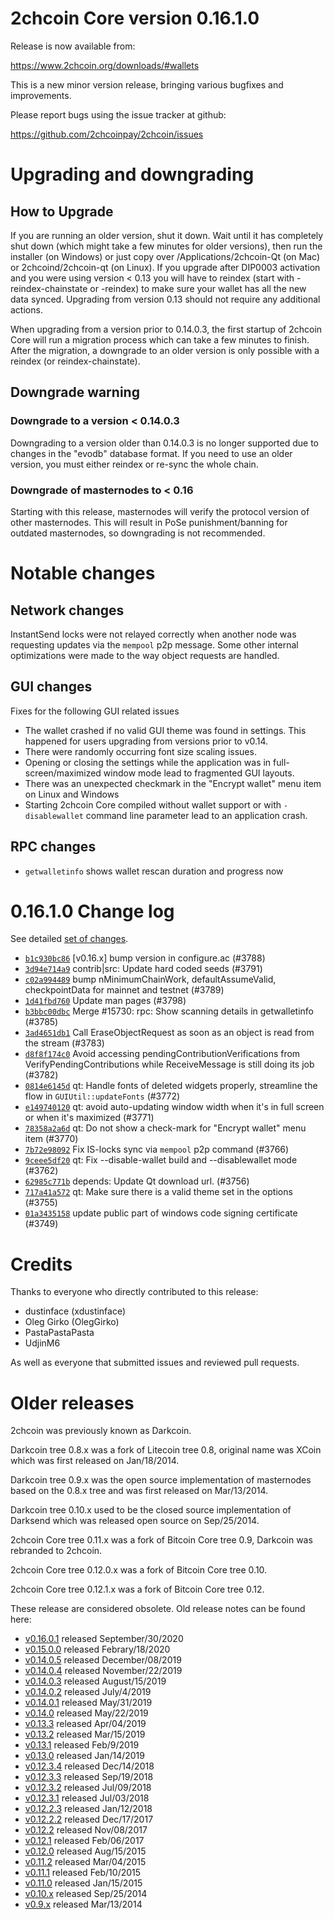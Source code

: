 2chcoin Core version 0.16.1.0
==========================

Release is now available from:

  <https://www.2chcoin.org/downloads/#wallets>

This is a new minor version release, bringing various bugfixes and improvements.

Please report bugs using the issue tracker at github:

  <https://github.com/2chcoinpay/2chcoin/issues>


Upgrading and downgrading
=========================

How to Upgrade
--------------

If you are running an older version, shut it down. Wait until it has completely
shut down (which might take a few minutes for older versions), then run the
installer (on Windows) or just copy over /Applications/2chcoin-Qt (on Mac) or
2chcoind/2chcoin-qt (on Linux). If you upgrade after DIP0003 activation and you were
using version < 0.13 you will have to reindex (start with -reindex-chainstate
or -reindex) to make sure your wallet has all the new data synced. Upgrading
from version 0.13 should not require any additional actions.

When upgrading from a version prior to 0.14.0.3, the
first startup of 2chcoin Core will run a migration process which can take a few
minutes to finish. After the migration, a downgrade to an older version is only
possible with a reindex (or reindex-chainstate).

Downgrade warning
-----------------

### Downgrade to a version < 0.14.0.3

Downgrading to a version older than 0.14.0.3 is no longer supported due to
changes in the "evodb" database format. If you need to use an older version,
you must either reindex or re-sync the whole chain.

### Downgrade of masternodes to < 0.16

Starting with this release, masternodes will verify the protocol version of other
masternodes. This will result in PoSe punishment/banning for outdated masternodes,
so downgrading is not recommended.

Notable changes
===============

Network changes
---------------
InstantSend locks were not relayed correctly when another node was requesting updates via the `mempool`
p2p message. Some other internal optimizations were made to the way object requests are handled.

GUI changes
-----------
Fixes for the following GUI related issues
- The wallet crashed if no valid GUI theme was found in settings.
This happened for users upgrading from versions prior to v0.14.
- There were randomly occurring font size scaling issues.
- Opening or closing the settings while the application was in full-screen/maximized
window mode lead to fragmented GUI layouts.
- There was an unexpected checkmark in the "Encrypt wallet" menu item on Linux and Windows
- Starting 2chcoin Core compiled without wallet support or with `-disablewallet` command line
parameter lead to an application crash.

RPC changes
-----------
- `getwalletinfo` shows wallet rescan duration and progress now

0.16.1.0 Change log
===================

See detailed [set of changes](https://github.com/2chcoinpay/2chcoin/compare/v0.16.0.1...2chcoinpay:v0.16.1.0).

- [`b1c930bc86`](https://github.com/2chcoinpay/2chcoin/commit/b1c930bc86) [v0.16.x] bump version in configure.ac (#3788)
- [`3d94e714a9`](https://github.com/2chcoinpay/2chcoin/commit/3d94e714a9) contrib|src: Update hard coded seeds (#3791)
- [`c02a994489`](https://github.com/2chcoinpay/2chcoin/commit/c02a994489) bump nMinimumChainWork, defaultAssumeValid, checkpointData for mainnet and testnet (#3789)
- [`1d41fbd760`](https://github.com/2chcoinpay/2chcoin/commit/1d41fbd760) Update man pages (#3798)
- [`b3bbc00dbc`](https://github.com/2chcoinpay/2chcoin/commit/b3bbc00dbc) Merge #15730: rpc: Show scanning details in getwalletinfo (#3785)
- [`3ad4651db1`](https://github.com/2chcoinpay/2chcoin/commit/3ad4651db1) Call EraseObjectRequest as soon as an object is read from the stream (#3783)
- [`d8f8f174c0`](https://github.com/2chcoinpay/2chcoin/commit/d8f8f174c0) Avoid accessing pendingContributionVerifications from VerifyPendingContributions while ReceiveMessage is still doing its job (#3782)
- [`0814e6145d`](https://github.com/2chcoinpay/2chcoin/commit/0814e6145d) qt: Handle fonts of deleted widgets properly, streamline the flow in `GUIUtil::updateFonts` (#3772)
- [`e149740120`](https://github.com/2chcoinpay/2chcoin/commit/e149740120) qt: avoid auto-updating window width when it's in full screen or when it's maximized (#3771)
- [`78358a2a6d`](https://github.com/2chcoinpay/2chcoin/commit/78358a2a6d) qt: Do not show a check-mark for "Encrypt wallet" menu item (#3770)
- [`7b72e98092`](https://github.com/2chcoinpay/2chcoin/commit/7b72e98092) Fix IS-locks sync via `mempool` p2p command (#3766)
- [`9ceee5df20`](https://github.com/2chcoinpay/2chcoin/commit/9ceee5df20) qt: Fix --disable-wallet build and --disablewallet mode (#3762)
- [`62985c771b`](https://github.com/2chcoinpay/2chcoin/commit/62985c771b) depends: Update Qt download url. (#3756)
- [`717a41a572`](https://github.com/2chcoinpay/2chcoin/commit/717a41a572) qt: Make sure there is a valid theme set in the options (#3755)
- [`01a3435158`](https://github.com/2chcoinpay/2chcoin/commit/01a3435158) update public part of windows code signing certificate (#3749)

Credits
=======

Thanks to everyone who directly contributed to this release:

- dustinface (xdustinface)
- Oleg Girko (OlegGirko)
- PastaPastaPasta
- UdjinM6

As well as everyone that submitted issues and reviewed pull requests.

Older releases
==============

2chcoin was previously known as Darkcoin.

Darkcoin tree 0.8.x was a fork of Litecoin tree 0.8, original name was XCoin
which was first released on Jan/18/2014.

Darkcoin tree 0.9.x was the open source implementation of masternodes based on
the 0.8.x tree and was first released on Mar/13/2014.

Darkcoin tree 0.10.x used to be the closed source implementation of Darksend
which was released open source on Sep/25/2014.

2chcoin Core tree 0.11.x was a fork of Bitcoin Core tree 0.9,
Darkcoin was rebranded to 2chcoin.

2chcoin Core tree 0.12.0.x was a fork of Bitcoin Core tree 0.10.

2chcoin Core tree 0.12.1.x was a fork of Bitcoin Core tree 0.12.

These release are considered obsolete. Old release notes can be found here:

- [v0.16.0.1](https://github.com/2chcoinpay/2chcoin/blob/master/doc/release-notes/2chcoin/release-notes-0.16.0.1.md) released September/30/2020
- [v0.15.0.0](https://github.com/2chcoinpay/2chcoin/blob/master/doc/release-notes/2chcoin/release-notes-0.15.0.0.md) released Febrary/18/2020
- [v0.14.0.5](https://github.com/2chcoinpay/2chcoin/blob/master/doc/release-notes/2chcoin/release-notes-0.14.0.5.md) released December/08/2019
- [v0.14.0.4](https://github.com/2chcoinpay/2chcoin/blob/master/doc/release-notes/2chcoin/release-notes-0.14.0.4.md) released November/22/2019
- [v0.14.0.3](https://github.com/2chcoinpay/2chcoin/blob/master/doc/release-notes/2chcoin/release-notes-0.14.0.3.md) released August/15/2019
- [v0.14.0.2](https://github.com/2chcoinpay/2chcoin/blob/master/doc/release-notes/2chcoin/release-notes-0.14.0.2.md) released July/4/2019
- [v0.14.0.1](https://github.com/2chcoinpay/2chcoin/blob/master/doc/release-notes/2chcoin/release-notes-0.14.0.1.md) released May/31/2019
- [v0.14.0](https://github.com/2chcoinpay/2chcoin/blob/master/doc/release-notes/2chcoin/release-notes-0.14.0.md) released May/22/2019
- [v0.13.3](https://github.com/2chcoinpay/2chcoin/blob/master/doc/release-notes/2chcoin/release-notes-0.13.3.md) released Apr/04/2019
- [v0.13.2](https://github.com/2chcoinpay/2chcoin/blob/master/doc/release-notes/2chcoin/release-notes-0.13.2.md) released Mar/15/2019
- [v0.13.1](https://github.com/2chcoinpay/2chcoin/blob/master/doc/release-notes/2chcoin/release-notes-0.13.1.md) released Feb/9/2019
- [v0.13.0](https://github.com/2chcoinpay/2chcoin/blob/master/doc/release-notes/2chcoin/release-notes-0.13.0.md) released Jan/14/2019
- [v0.12.3.4](https://github.com/2chcoinpay/2chcoin/blob/master/doc/release-notes/2chcoin/release-notes-0.12.3.4.md) released Dec/14/2018
- [v0.12.3.3](https://github.com/2chcoinpay/2chcoin/blob/master/doc/release-notes/2chcoin/release-notes-0.12.3.3.md) released Sep/19/2018
- [v0.12.3.2](https://github.com/2chcoinpay/2chcoin/blob/master/doc/release-notes/2chcoin/release-notes-0.12.3.2.md) released Jul/09/2018
- [v0.12.3.1](https://github.com/2chcoinpay/2chcoin/blob/master/doc/release-notes/2chcoin/release-notes-0.12.3.1.md) released Jul/03/2018
- [v0.12.2.3](https://github.com/2chcoinpay/2chcoin/blob/master/doc/release-notes/2chcoin/release-notes-0.12.2.3.md) released Jan/12/2018
- [v0.12.2.2](https://github.com/2chcoinpay/2chcoin/blob/master/doc/release-notes/2chcoin/release-notes-0.12.2.2.md) released Dec/17/2017
- [v0.12.2](https://github.com/2chcoinpay/2chcoin/blob/master/doc/release-notes/2chcoin/release-notes-0.12.2.md) released Nov/08/2017
- [v0.12.1](https://github.com/2chcoinpay/2chcoin/blob/master/doc/release-notes/2chcoin/release-notes-0.12.1.md) released Feb/06/2017
- [v0.12.0](https://github.com/2chcoinpay/2chcoin/blob/master/doc/release-notes/2chcoin/release-notes-0.12.0.md) released Aug/15/2015
- [v0.11.2](https://github.com/2chcoinpay/2chcoin/blob/master/doc/release-notes/2chcoin/release-notes-0.11.2.md) released Mar/04/2015
- [v0.11.1](https://github.com/2chcoinpay/2chcoin/blob/master/doc/release-notes/2chcoin/release-notes-0.11.1.md) released Feb/10/2015
- [v0.11.0](https://github.com/2chcoinpay/2chcoin/blob/master/doc/release-notes/2chcoin/release-notes-0.11.0.md) released Jan/15/2015
- [v0.10.x](https://github.com/2chcoinpay/2chcoin/blob/master/doc/release-notes/2chcoin/release-notes-0.10.0.md) released Sep/25/2014
- [v0.9.x](https://github.com/2chcoinpay/2chcoin/blob/master/doc/release-notes/2chcoin/release-notes-0.9.0.md) released Mar/13/2014
